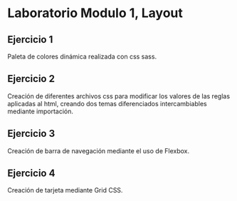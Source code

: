 # Laboratorio Modulo 1, Layout

## Ejercicio 1
Paleta de colores dinámica realizada con css sass.

## Ejercicio 2
Creación de diferentes archivos css para modificar los valores de las reglas aplicadas al html, creando dos temas diferenciados intercambiables mediante importación.

## Ejercicio 3
Creación de barra de navegación mediante el uso de Flexbox.

## Ejercicio 4
Creación de tarjeta mediante Grid CSS.